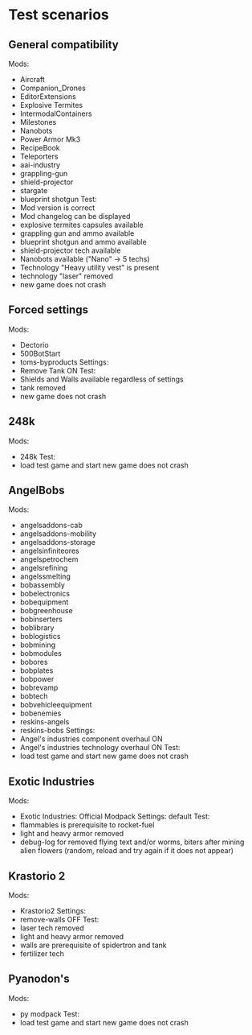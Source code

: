 # Test scenarios

## General compatibility
Mods:
- Aircraft
- Companion_Drones
- EditorExtensions
- Explosive Termites
- IntermodalContainers
- Milestones
- Nanobots
- Power Armor Mk3
- RecipeBook
- Teleporters
- aai-industry
- grappling-gun
- shield-projector
- stargate
- blueprint shotgun
Test:
- Mod version is correct
- Mod changelog can be displayed
- explosive termites capsules available
- grappling gun and ammo available
- blueprint shotgun and ammo available
- shield-projector tech available
- Nanobots available ("Nano" -> 5 techs)
- Technology "Heavy utility vest" is present 
- technology "laser" removed
- new game does not crash


## Forced settings
Mods:
- Dectorio
- 500BotStart
- toms-byproducts
Settings:
- Remove Tank ON
Test:
- Shields and Walls available regardless of settings
- tank removed
- new game does not crash


## 248k
Mods:
- 248k
Test:
- load test game and start new game does not crash


## AngelBobs
Mods:
- angelsaddons-cab
- angelsaddons-mobility
- angelsaddons-storage
- angelsinfiniteores
- angelspetrochem
- angelsrefining
- angelssmelting
- bobassembly
- bobelectronics
- bobequipment
- bobgreenhouse
- bobinserters
- boblibrary
- boblogistics
- bobmining
- bobmodules
- bobores
- bobplates
- bobpower
- bobrevamp
- bobtech
- bobvehicleequipment
- bobenemies
- reskins-angels
- reskins-bobs
Settings:
- Angel's industries component overhaul ON
- Angel's industries technology overhaul ON
Test:
- load test game and start new game does not crash


## Exotic Industries
Mods:
- Exotic Industries: Official Modpack
Settings: default
Test:
- flammables is prerequisite to rocket-fuel
- light and heavy armor removed
- debug-log for removed flying text and/or worms, biters after mining alien flowers (random, reload and try again if it does not appear)


## Krastorio 2
Mods:
- Krastorio2
Settings:
- remove-walls OFF
Test:
- laser tech removed
- light and heavy armor removed
- walls are prerequisite of spidertron and tank
- fertilizer tech


## Pyanodon's
Mods:
- py modpack
Test:
- load test game and start new game does not crash

